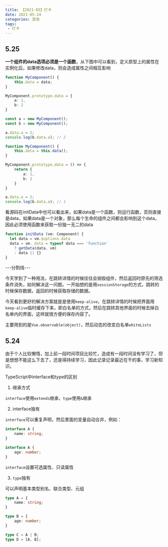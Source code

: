```yaml
---
title: 【2021-05】打卡
date: 2021-05-24
categories: 其他
tags:
 - 打卡
---
```


## 5.25

**一个组件的data选项必须是一个函数**，从下图中可以看到，定义原型上的属性在实例化后，如果修改data，则会造成属性之间相互影响

```ts
function MyComponent() {
    this.data = data;
}

MyComponent.prototype.data = {
    a: 1,
    b: 2
}

const a = new MyComponent();
const b = new MyComponent();

a.data.a = 2;
console.log(b.data.a); // 2

function MyComponent() {
    this.data = this.data();
}

MyComponent.prototype.data = () => {
    return {
        a: 1,
        b: 2
    }
}

a.data.a = 2;
console.log(b.data.a); // 1
```

看源码在initData中也可以看出来，如果data是一个函数，则运行函数，否则直接是data，如果data是一个对象，那么每个生命的组件之间都会影响到这个data，因此必须使用函数来获取一份独一无二的data

```js
function initData (vm: Component) {
  let data = vm.$options.data
  data = vm._data = typeof data === 'function'
    ? getData(data, vm)
    : data || {}
}
```

---分割线---

今天学到了一种用法，在跳转详情的时候往往会销毁组件，然后返回时原先的筛选条件消失，如何解决这一问题。一开始想的是用`sessionStorage`的方式，跳转的时候保存数据，返回的时候获取存储的数据。

今天看到更好的解决方案就是是使用`keep-alive`，在跳转详情的时候把界面用`keep-alive`临时缓存下来，即白名单的方式，然后在跳转其他界面的时候去掉白名单内的界面，这样就很方便的保存内容了。

主要用到的是`Vue.observable(object)`，然后动态的改变白名单`whiteLists`

## 5.24

由于个人比较懒惰，加上前一段时间项目比较忙，造成有一段时间没有学习了，但是想想不能这么下去了，还是得持续学习，因此记录记录最近在干的事，学习新知识。

TypeScript中interface和type的区别

1. 继承方式

`interface`使用`extends`继承，`type`使用`&`继承

2. interface独有

`interface`可以重复声明，然后里面的变量自动合并，例如：

```ts
interface A {
    name: string;
}

interface A {
    age: number;
}
```

`interface`设置可选属性、只读属性

3. `type`独有

可以声明基本类型别名、联合类型、元组

```ts
type A = {
    name: string;
}

type B = {
    age: number;
}

type C = A | B;
type D = [A, B];
```